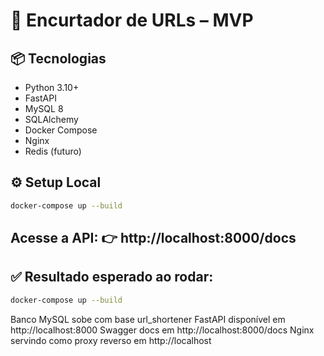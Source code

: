 # 🚀 Encurtador de URLs – MVP

## 📦 Tecnologias
- Python 3.10+
- FastAPI
- MySQL 8
- SQLAlchemy
- Docker Compose
- Nginx
- Redis (futuro)

## ⚙️ Setup Local
```bash
docker-compose up --build
```
Acesse a API:
👉 http://localhost:8000/docs
---
## ✅ Resultado esperado ao rodar:
```bash
docker-compose up --build
```
Banco MySQL sobe com base url_shortener
FastAPI disponível em http://localhost:8000
Swagger docs em http://localhost:8000/docs
Nginx servindo como proxy reverso em http://localhost
